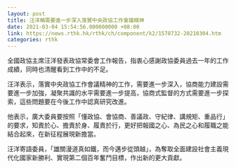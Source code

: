 ```yaml
---
layout: post
title: 汪洋稱需要進一步深入落實中央政協工作會議精神
date: 2021-03-04 15:54:56.000000000 +08:00
link: https://news.rthk.hk/rthk/ch/component/k2/1578732-20210304.htm
categories: rthk
---
```


全國政協主席汪洋發表政協常委會工作報告，指衷心感謝政協委員過去一年的工作成績，同時也清醒看到工作中的不足。

汪洋表示，落實中央政協工作會議精神的工作，需要進一步深入，協商能力建設需要進一步加強，凝聚共識的水平需要進一步提高，協商式監督的方式需要進一步探索，這些問題要在今後工作中認真研究改進。

他表示，廣大委員要按照「懂政協、會協商、善議政、守紀律、講規矩、重品行」的要求，知責於心、擔責於身、履責於行，更好把報國之心、為民之心和履職之能結合起來，在新征程展現新擔當。

汪洋寄語委員，「雄關漫道真如鐵，而今邁步從頭越」，為奪取全面建設社會主義現代化國家新勝利、實現第二個百年奮鬥目標，作出新的更大貢獻。
